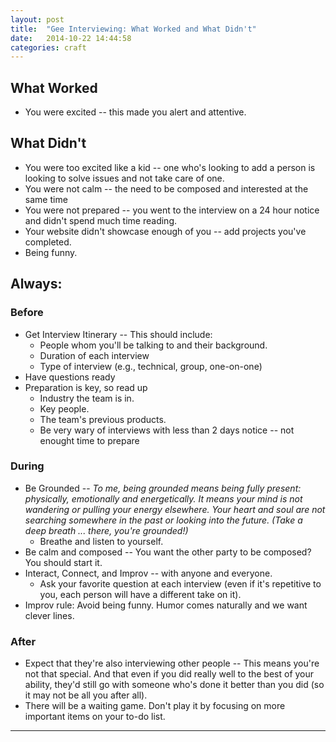 ```yaml
---
layout: post
title:  "Gee Interviewing: What Worked and What Didn't"
date:   2014-10-22 14:44:58
categories: craft
---
```



## What Worked

* You were excited -- this made you alert and attentive.


## What Didn't

* You were too excited like a kid -- one who's looking to add a person is looking to
solve issues and not take care of one.
* You were not calm -- the need to be composed and interested at the same time
* You were not prepared -- you went to the interview on a 24 hour notice and didn't spend 
much time reading.
* Your website didn't showcase enough of you -- add projects you've completed.
* Being funny.


## Always:

### Before
* Get Interview Itinerary -- This should include:
  * People whom you'll be talking to and their background.
  * Duration of each interview
  * Type of interview (e.g., technical, group, one-on-one)
* Have questions ready
* Preparation is key, so read up
  * Industry the team is in.
  * Key people.
  * The team's previous products.
  * Be very wary of interviews with less than 2 days notice -- not enought time to prepare

### During
* Be Grounded -- *To me, being grounded means being fully present: physically, emotionally and energetically. It means your mind is not wandering or pulling your energy elsewhere. Your heart and soul are not searching somewhere in the past or looking into the future. (Take a deep breath ... there, you're grounded!)*
  * Breathe and listen to yourself.
* Be calm and composed  -- You want the other party to be composed? You should start it.
* Interact, Connect, and Improv -- with anyone and everyone.
  * Ask your favorite question at each interview (even if it's repetitive to you, each
  person will have a different take on it).
* Improv rule: Avoid being funny.  Humor comes naturally and we want clever lines.


### After
* Expect that they're also interviewing other people -- This means you're not that 
special.  And that even if you did really well to the best of your ability, they'd 
still go with someone who's done it better than you did (so it may not be all you after all).
* There will be a waiting game.  Don't play it by focusing on more important items on your to-do list.






---



